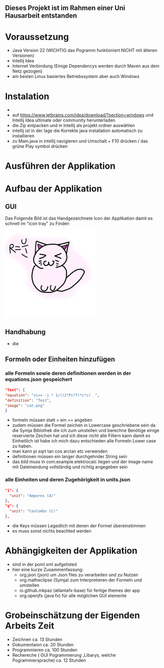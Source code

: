 ## Dieses Projekt ist im Rahmen einer Uni Hausarbeit entstanden

# Voraussetzung
- Java Version 22 (WICHTIG das Pogramm funktioniert NICHT mit älteren Versionen)
- Intellij Idea 
- Internet Verbindung (Einige Dependencys werden durch Maven aus dem Netz gezogen)
- am besten Linux basiertes Betriebssystem aber auch Windows
# Instalation
- 
- auf https://www.jetbrains.com/idea/download/?section=windows und Intellij Idea ultimate oder community herunterladen
- die Zip entpacken und in Intellij als projekt ordner auswählen
- intellij ist in der lage die Korrekte java installation automatisch zu installieren
- zu Main.java in intellij navigieren und Umschalt + F10 drücken / das grüne Play symbol drücken 


# Ausführen der Applikation

# Aufbau der Applikation
## GUI
Das Folgende Bild ist das Handgezeichnete Icon der Applikation damit es schnell im "icon tray" zu Finden
![cat.png](src%2Fmain%2Fresources%2Fcom%2Fexample%2Felektrocalc%2Fcat.png)

## Handhabung
- die 
## Formeln oder Einheiten hinzufügen
### alle Formeln sowie deren definitionen werden in der equations.json gespeichert
  ```json
  "Test": {
"equation": "zc== -j * 1/((2*Pi*f)*c*c)  ",
"definition": "Test",
"image": "cat.png"
}
  ```
- formeln müssen statt = ein == angeben
- zudem müssen die Formel zeichen in Lowercase geschriebene sein da die Symja Biblothek die ich zum umstellen und berechne Benötige einige reservierte Zeichen hat und ich diese nicht alle Filtern kann damit es Einheitlich ist habe ich mich dazu entschieden alle Formeln Lower case zu haben.
- man kann pi sqrt tan cos arctan etc verwenden
- definitionen müssen ein langer durchgehnder String sein
- das bild muss in com.example.elektrocalc liegen und der image name mit Dateinendung vollständig und richtig angegeben sein
### alle Einheiten und deren Zugehörigkeit in units.json
  ```json
  "i": {
    "unit": "Amperes (A)"
  },
  "q": {
    "unit": "Coulombs (C)"
  },
  ```
 - die Keys müssen Legedlich mit denen der Formel übereinstimmen  
- es muss sonst nichts beachted werden
# Abhängigkeiten der Applikation
- sind in der poml.xml aufgelisted 
- hier eine kurze Zusammenfassung:
  - org.json (json) um Json files zu verarbeiten und zu Nutzen
  - org.matheclipse (Symja) zum Interpretieren der Formeln und umstellen
  - io.github.mkpaz (atlantafx-base) für fertige themes der app
  - org.openjfx (java fx) für alle möglichen GUI elemente
# Grobeinschätzung der Eigenden Arbeits Zeit
- Zeichnen ca. 13 Stunden 
- Dokumentaion ca. 20 Stunden
- Programmieren ca. 100 Stunden 
- Rechereche ( GUI Pogrammierung ,Libarys, welche Pogrammiersprache) ca. 12 Stunden
